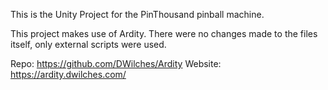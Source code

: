 This is the Unity Project for the PinThousand pinball machine.

This project makes use of Ardity.
There were no changes made to the files itself, only external scripts were used.

Repo: https://github.com/DWilches/Ardity
Website: https://ardity.dwilches.com/
